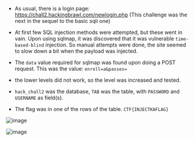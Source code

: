 * As usual, there is a login page: https://chall2.hackingbrawl.com/newlogin.php (This challenge was the next in the sequel to the basic sqli one)

* At first few SQL injection methods were attempted, but these went in vain. Upon using sqlmap, it was discovered that it was vulnerable `time-based-blind` injection. So manual attempts were done, the site seemed to slow down a bit when the payload was injected. 
* The `data` value required for sqlmap was found upon doing a POST request. This was the value: `enroll=a&passes=`
* the lower levels did not work, so the level was increased and tested.
* `hack_chall2` was the database, `TAB` was the table, with `PASSWORD` and `USERNAME` as field(s).
* The flag was in one of the rows of the table. `CTF{INJECTKAFLAG}`


![image](https://user-images.githubusercontent.com/43957261/125963329-f5b1d70d-ee8f-467e-a72b-c0ea361aeaa3.png)

![image](https://user-images.githubusercontent.com/43957261/125963577-14dd5f56-3b2b-4f94-bc28-7aefed537957.png)
